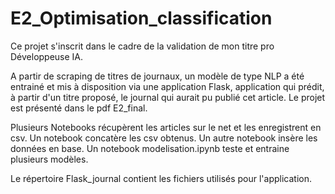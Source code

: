 # E2_Optimisation_classification

Ce projet s'inscrit dans le cadre de la validation de mon titre pro Développeuse IA. 

A partir de scraping de titres de journaux, un modèle de type NLP a été entrainé et mis à 
disposition via une application Flask, application qui prédit, à partir d'un titre proposé, 
le journal qui aurait pu publié cet article.
Le projet est présenté dans le pdf E2_final.

Plusieurs Notebooks récupèrent les articles sur le net et les enregistrent en csv.
Un notebook concatère les csv obtenus. Un autre notebook insère les données en base.
Un notebook modelisation.ipynb teste et entraine plusieurs modèles.

Le répertoire Flask_journal contient les fichiers utilisés pour l'application.
